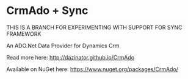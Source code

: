 CrmAdo + Sync
=======================

THIS IS A BRANCH FOR EXPERIMENTING WITH SUPPORT FOR SYNC FRAMEWORK

An ADO.Net Data Provider for Dynamics Crm

Read more here: http://dazinator.github.io/CrmAdo 

Available on NuGet here: https://www.nuget.org/packages/CrmAdo/
